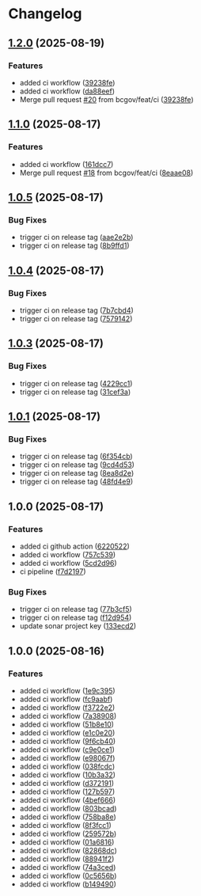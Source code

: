 # Changelog

## [1.2.0](https://github.com/bcgov/RfcBuddy/compare/v1.1.0...v1.2.0) (2025-08-19)


### Features

* added ci workflow ([39238fe](https://github.com/bcgov/RfcBuddy/commit/39238fee0497d9acbdf295f2350f7931ca12052a))
* added ci workflow ([da88eef](https://github.com/bcgov/RfcBuddy/commit/da88eef570c132120b8f887efebce6a553edbcfc))
* Merge pull request [#20](https://github.com/bcgov/RfcBuddy/issues/20) from bcgov/feat/ci ([39238fe](https://github.com/bcgov/RfcBuddy/commit/39238fee0497d9acbdf295f2350f7931ca12052a))

## [1.1.0](https://github.com/bcgov/RfcBuddy/compare/v1.0.5...v1.1.0) (2025-08-17)


### Features

* added ci workflow ([161dcc7](https://github.com/bcgov/RfcBuddy/commit/161dcc7b334426ecb2575a500d613448c1aed9c2))
* Merge pull request [#18](https://github.com/bcgov/RfcBuddy/issues/18) from bcgov/feat/ci ([8eaae08](https://github.com/bcgov/RfcBuddy/commit/8eaae08c10b46f554d996e94a71912592ff1b8c4))

## [1.0.5](https://github.com/bcgov/RfcBuddy/compare/v1.0.4...v1.0.5) (2025-08-17)


### Bug Fixes

* trigger ci on release tag ([aae2e2b](https://github.com/bcgov/RfcBuddy/commit/aae2e2b8ba12053b7dad66bbccf999fb0671617e))
* trigger ci on release tag ([8b9ffd1](https://github.com/bcgov/RfcBuddy/commit/8b9ffd19443a159b21543cde8b2d4ac824873a04))

## [1.0.4](https://github.com/bcgov/RfcBuddy/compare/v1.0.3...v1.0.4) (2025-08-17)


### Bug Fixes

* trigger ci on release tag ([7b7cbd4](https://github.com/bcgov/RfcBuddy/commit/7b7cbd47f2904e3d855751ccef14e264857714f6))
* trigger ci on release tag ([7579142](https://github.com/bcgov/RfcBuddy/commit/75791425a2ba89d890aea49ca454431fbb0c12c6))

## [1.0.3](https://github.com/bcgov/RfcBuddy/compare/v1.0.2...v1.0.3) (2025-08-17)


### Bug Fixes

* trigger ci on release tag ([4229cc1](https://github.com/bcgov/RfcBuddy/commit/4229cc1e964ff57c3101d5a5785fd2d02b5de714))
* trigger ci on release tag ([31cef3a](https://github.com/bcgov/RfcBuddy/commit/31cef3aff0c299afdca47b79ede3c5d7c1539658))

## [1.0.1](https://github.com/bcgov/RfcBuddy/compare/v1.0.0...v1.0.1) (2025-08-17)


### Bug Fixes

* trigger ci on release tag ([6f354cb](https://github.com/bcgov/RfcBuddy/commit/6f354cbf72ab40eb5f2a3138fcc0acca57df5f24))
* trigger ci on release tag ([9cd4d53](https://github.com/bcgov/RfcBuddy/commit/9cd4d53178e522159580bc143204f76378de2fd0))
* trigger ci on release tag ([8ea8d2e](https://github.com/bcgov/RfcBuddy/commit/8ea8d2e2a12a0f58108e8c295f6e77e97196e557))
* trigger ci on release tag ([48fd4e9](https://github.com/bcgov/RfcBuddy/commit/48fd4e99c71fd0598c65f8ccd3c3274beae38764))

## 1.0.0 (2025-08-17)


### Features

* added ci github action ([6220522](https://github.com/bcgov/RfcBuddy/commit/622052200418dbda6a0aae7e066d1278bc3c28c3))
* added ci workflow ([757c539](https://github.com/bcgov/RfcBuddy/commit/757c539784cf706857d9f957cd05dd5618fa1151))
* added ci workflow ([5cd2d96](https://github.com/bcgov/RfcBuddy/commit/5cd2d9656d5623f9c5c11fc00093456756349e76))
* ci pipeline ([f7d2197](https://github.com/bcgov/RfcBuddy/commit/f7d2197a4e762aa37c1f06b1e4460ff9014eb941))


### Bug Fixes

* trigger ci on release tag ([77b3cf5](https://github.com/bcgov/RfcBuddy/commit/77b3cf54e92863ea7c1f810e0921f7ab669d4524))
* trigger ci on release tag ([f12d954](https://github.com/bcgov/RfcBuddy/commit/f12d954aacf7265f062550bd2dcbd17130ae88f1))
* update sonar project key ([133ecd2](https://github.com/bcgov/RfcBuddy/commit/133ecd27450eab1f65b90847672eac2243e83673))

## 1.0.0 (2025-08-16)


### Features

* added ci workflow ([1e9c395](https://github.com/sookeke/RfcBuddy/commit/1e9c39551c71bb3df5e2b281fda53594205662b2))
* added ci workflow ([fc9aabf](https://github.com/sookeke/RfcBuddy/commit/fc9aabfe0810390b83a91413e929dc208723b928))
* added ci workflow ([f3722e2](https://github.com/sookeke/RfcBuddy/commit/f3722e2cde04bfaf7f6bf51e8e9cd6c60ad8d7a9))
* added ci workflow ([7a38908](https://github.com/sookeke/RfcBuddy/commit/7a389080dd629c4adbd77c62abee10b1b1477d53))
* added ci workflow ([51b8e10](https://github.com/sookeke/RfcBuddy/commit/51b8e10f90dd18d925d5cc16dc8c2d908d1aa622))
* added ci workflow ([e1c0e20](https://github.com/sookeke/RfcBuddy/commit/e1c0e200ea9e594acc8d801824548155d0cd342a))
* added ci workflow ([9f6cb40](https://github.com/sookeke/RfcBuddy/commit/9f6cb4092431757007e237d6c187638efa29ce1c))
* added ci workflow ([c9e0ce1](https://github.com/sookeke/RfcBuddy/commit/c9e0ce1e05eff1fbba08173c6a3f850ac1a01aa6))
* added ci workflow ([e98067f](https://github.com/sookeke/RfcBuddy/commit/e98067ff645095b9685007dc33a39e8c56359f44))
* added ci workflow ([038fcdc](https://github.com/sookeke/RfcBuddy/commit/038fcdc41a031f184dba219eea57ca4840134d27))
* added ci workflow ([10b3a32](https://github.com/sookeke/RfcBuddy/commit/10b3a32702a1293943871976e10389460e404b2c))
* added ci workflow ([d372191](https://github.com/sookeke/RfcBuddy/commit/d37219103c7ec5fc736801043d6a7cd5052ff4f7))
* added ci workflow ([127b597](https://github.com/sookeke/RfcBuddy/commit/127b5970923683473602b1ae48d16a13f866665a))
* added ci workflow ([4bef666](https://github.com/sookeke/RfcBuddy/commit/4bef666a79a28ed4acb14dfd372aa1250935a4ef))
* added ci workflow ([803bcad](https://github.com/sookeke/RfcBuddy/commit/803bcad6cfd737ff58fe3d388e2651ce6f56ebe8))
* added ci workflow ([758ba8e](https://github.com/sookeke/RfcBuddy/commit/758ba8e210579025d43fcc90d6173139927df833))
* added ci workflow ([8f3fcc1](https://github.com/sookeke/RfcBuddy/commit/8f3fcc11af3fc0a30b45819d4a9f831514e1f0bb))
* added ci workflow ([259572b](https://github.com/sookeke/RfcBuddy/commit/259572ba0e265450a559f9290d402c5d254a8556))
* added ci workflow ([01a6816](https://github.com/sookeke/RfcBuddy/commit/01a6816f51eb42767af84067f2c2d8f121297636))
* added ci workflow ([82868dc](https://github.com/sookeke/RfcBuddy/commit/82868dc6d6484e21d529bbc8e9b7ca8024944c95))
* added ci workflow ([88941f2](https://github.com/sookeke/RfcBuddy/commit/88941f2cb974422531631c9cdf5d804cadaa27d9))
* added ci workflow ([74a3ced](https://github.com/sookeke/RfcBuddy/commit/74a3cedf9331ed71febe5327b838571f5c47b44c))
* added ci workflow ([0c5656b](https://github.com/sookeke/RfcBuddy/commit/0c5656b3a9e4b0df6816bf5b8220558f959c828d))
* added ci workflow ([b149490](https://github.com/sookeke/RfcBuddy/commit/b1494901fe60248dbac71fde557e48a2b7e1b592))
